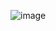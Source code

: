 ![image](https://github.com/Passkera/SportMole/assets/150846801/7b2783c2-f6b5-4561-aa25-27da08f69992)
